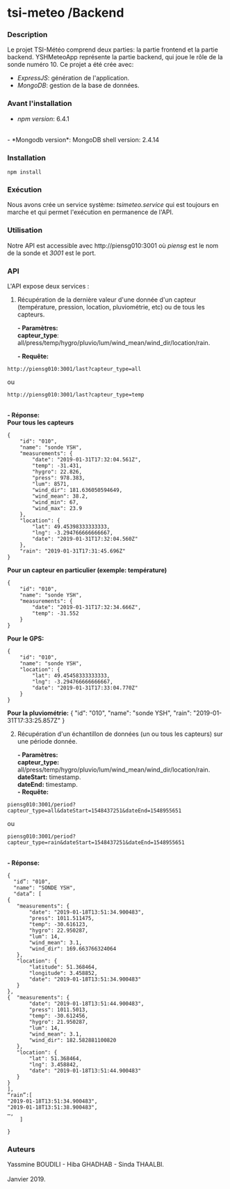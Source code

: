 # tsi-meteo /Backend 

### Description 
Le projet TSI-Météo comprend deux parties: la partie frontend et la partie backend. YSHMeteoApp représente la partie backend, qui joue le rôle de la sonde numéro 10.
Ce projet a été crée avec:
- *ExpressJS*: génération de l'application.
- *MongoDB*: gestion de la base de données.

### Avant l'installation
- *npm version*: 6.4.1
<br/>
- *Mongodb version*: MongoDB shell version: 2.4.14

### Installation
```
npm install
```

### Exécution
Nous avons crée un service système: *tsimeteo.service* qui est toujours en marche et qui permet l'exécution en permanence de l'API.

### Utilisation
Notre API est accessible avec http://piensg010:3001 où *piensg* est le nom de la sonde et *3001* est le port. 

### API 
L'API expose deux services : 

1. Récupération de la dernière valeur d'une donnée d'un capteur (température, pression, location, pluviométrie, etc) ou de tous les capteurs.

    **- Paramètres:**       <br/>**capteur_type**: all/press/temp/hygro/pluvio/lum/wind_mean/wind_dir/location/rain.
    
    **- Requête:**
```
http://piensg010:3001/last?capteur_type=all
```
ou
```
http://piensg010:3001/last?capteur_type=temp
```
<br/>       **- Réponse:**
<br/>__Pour tous les capteurs__
```
{
    "id": "010",
    "name": "sonde YSH",
    "measurements": {
        "date": "2019-01-31T17:32:04.561Z",
        "temp": -31.431,
        "hygro": 22.826,
        "press": 978.383,
        "lum": 8571,
        "wind_dir": 181.636050594649,
        "wind_mean": 38.2,
        "wind_min": 67,
        "wind_max": 23.9
    },
    "location": {
        "lat": 49.45398333333333,
        "lng": -3.294766666666667,
        "date": "2019-01-31T17:32:04.560Z"
    },
    "rain": "2019-01-31T17:31:45.696Z"
}
```

__Pour un capteur en particulier (exemple: température)__
```
{
    "id": "010",
    "name": "sonde YSH",
    "measurements": {
        "date": "2019-01-31T17:32:34.666Z",
        "temp": -31.552
    }
}
```

__Pour le GPS:__
```
{
    "id": "010",
    "name": "sonde YSH",
    "location": {
        "lat": 49.45458333333333,
        "lng": -3.294766666666667,
        "date": "2019-01-31T17:33:04.770Z"
    }
}
```

__Pour la pluviométrie:__
{
    "id": "010",
    "name": "sonde YSH",
    "rain": "2019-01-31T17:33:25.857Z"
}

2. Récupération d'un échantillon de données (un ou tous les capteurs) sur une période donnée.

    **- Paramètres:** 
        <br/>**capteur_type:** all/press/temp/hygro/pluvio/lum/wind_mean/wind_dir/location/rain.
        <br/>**dateStart:** timestamp.
        <br/>**dateEnd:** timestamp.
    <br/>**- Requête:**
```
piensg010:3001/period?capteur_type=all&dateStart=1548437251&dateEnd=1548955651
```
ou
```
piensg010:3001/period?capteur_type=rain&dateStart=1548437251&dateEnd=1548955651
```
<br/>   **- Réponse:**
```
{
  "id”: "010",
  "name": "SONDE YSH",
  "data”: [
{  
   "measurements": {
       "date": "2019-01-18T13:51:34.900483",
       "press": 1011.511475,
       "temp": -30.616123,
       "hygro": 22.950287,
       "lum": 14,
       "wind_mean": 3.1,
       "wind_dir": 169.663766324064
   },
   "location": {
       "latitude": 51.368464,
       "longitude": 3.458852,
       "date": "2019-01-18T13:51:34.900483"
   }
},
{  "measurements": {
       "date": "2019-01-18T13:51:44.900483",
       "press": 1011.5013,
       "temp": -30.612456,
       "hygro": 21.950287,
       "lum": 14,
       "wind_mean": 3.1,
       "wind_dir": 182.582881100820
   },
   "location": {
       "lat": 51.368464,
       "lng": 3.458842,
       "date": "2019-01-18T13:51:44.900483"
   }
}
],
“rain”:[
"2019-01-18T13:51:34.900483",
"2019-01-18T13:51:38.900483",
…,
    ]

}
```

### Auteurs
Yassmine BOUDILI - Hiba GHADHAB - Sinda THAALBI.  
<br/>
Janvier 2019.




